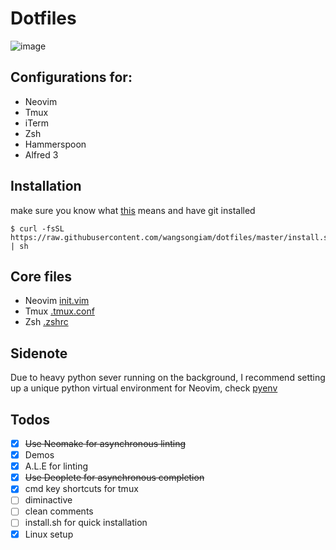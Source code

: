 # Dotfiles

![image](https://cloud.githubusercontent.com/assets/19645990/24074609/5ec34562-0be2-11e7-8821-8140c0711f0d.png)

## Configurations for:
* Neovim 
* Tmux
* iTerm
* Zsh
* Hammerspoon 
* Alfred 3

## Installation

make sure you know what [this](https://github.com/wangsongiam/dotfiles/blob/master/install.sh) means and have git installed

```
$ curl -fsSL https://raw.githubusercontent.com/wangsongiam/dotfiles/master/install.sh | sh
```

## Core files
* Neovim [init.vim](https://github.com/wangsongiam/dotfiles/blob/master/nvim/init.vim)
* Tmux [.tmux.conf](https://github.com/wangsongiam/dotfiles/blob/master/.tmux.conf)
* Zsh [.zshrc](https://github.com/wangsongiam/dotfiles/blob/master/zshrc/.zshrc)

## Sidenote 
Due to heavy python sever running on the background, I recommend setting up
a unique python virtual environment for Neovim, check [pyenv](https://github.com/zchee/deoplete-jedi/wiki/Setting-up-Python-for-Neovim#why-you-shouldnt-use-sudo)

## Todos
- [x] ~~Use Neomake for asynchronous linting~~
- [x] Demos
- [x] A.L.E for linting
- [x] ~~Use Deoplete for asynchronous completion~~
- [x] cmd key shortcuts for tmux
- [ ] diminactive
- [ ] clean comments
- [ ] install.sh for quick installation
- [x] Linux setup
